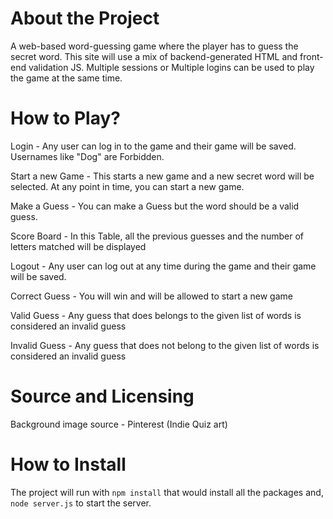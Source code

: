 # About the Project

A web-based word-guessing game where the player has to guess the secret word. This site will use a mix of backend-generated HTML and front-end validation JS. Multiple sessions or Multiple logins can be used to play the game at the same time.

# How to Play?

Login - Any user can log in to the game and their game will be saved. Usernames like "Dog" are Forbidden. 

Start a new Game - This starts a new game and a new secret word will be selected. At any point in time, you can start a new game.

Make a Guess - You can make a Guess but the word should be a valid guess.

Score Board - In this Table, all the previous guesses and the number of letters matched will be displayed

Logout - Any user can log out at any time during the game and their game will be saved.  

Correct Guess - You will win and will be allowed to start a new game

Valid Guess - Any guess that does belongs to the given list of words is considered an invalid guess

Invalid Guess - Any guess that does not belong to the given list of words is considered an invalid guess

# Source and Licensing

Background image source - Pinterest (Indie Quiz art)

# How to Install

The project will run with `npm install` that would install all the packages and, `node server.js` to start the server.